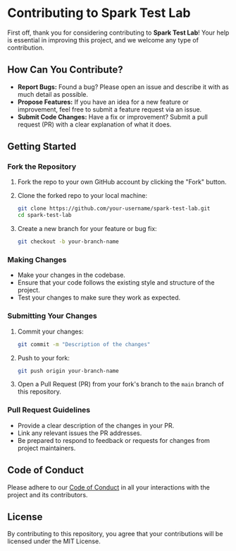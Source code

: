 # Contributing to Spark Test Lab

First off, thank you for considering contributing to **Spark Test Lab**! Your help is essential in improving this project, and we welcome any type of contribution.

## How Can You Contribute?

- **Report Bugs:** Found a bug? Please open an issue and describe it with as much detail as possible.
- **Propose Features:** If you have an idea for a new feature or improvement, feel free to submit a feature request via an issue.
- **Submit Code Changes:** Have a fix or improvement? Submit a pull request (PR) with a clear explanation of what it does.

## Getting Started

### Fork the Repository

1. Fork the repo to your own GitHub account by clicking the "Fork" button.
2. Clone the forked repo to your local machine:

   ```bash
   git clone https://github.com/your-username/spark-test-lab.git
   cd spark-test-lab
   ```

3. Create a new branch for your feature or bug fix:

   ```bash
   git checkout -b your-branch-name
   ```

### Making Changes

- Make your changes in the codebase.
- Ensure that your code follows the existing style and structure of the project.
- Test your changes to make sure they work as expected.

### Submitting Your Changes

1. Commit your changes:

   ```bash
   git commit -m "Description of the changes"
   ```

2. Push to your fork:

   ```bash
   git push origin your-branch-name
   ```

3. Open a Pull Request (PR) from your fork's branch to the `main` branch of this repository.

### Pull Request Guidelines

- Provide a clear description of the changes in your PR.
- Link any relevant issues the PR addresses.
- Be prepared to respond to feedback or requests for changes from project maintainers.

## Code of Conduct

Please adhere to our [Code of Conduct](CODE_OF_CONDUCT.md) in all your interactions with the project and its contributors.

## License

By contributing to this repository, you agree that your contributions will be licensed under the MIT License.
